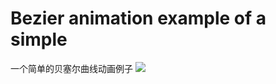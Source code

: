 # Bezier animation example of a simple
一个简单的贝塞尔曲线动画例子
![](http://upload-images.jianshu.io/upload_images/145010-c5aaadf846e73e1a.gif?imageMogr2/auto-orient/strip)
